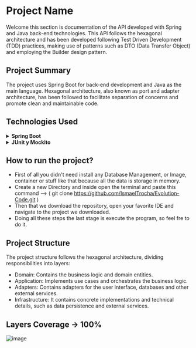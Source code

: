 # Project Name

Welcome this section is documentation of the API developed with Spring and Java back-end technologies. This API follows the hexagonal architecture and has been developed following Test Driven Development (TDD) practices, making use of patterns such as DTO (Data Transfer Object) and employing the Builder design pattern.

## Project Summary

The project uses Spring Boot for back-end development and Java as the main language. Hexagonal architecture, also known as port and adapter architecture, has been followed to facilitate separation of concerns and promote clean and maintainable code.

## Technologies Used

<details>
<summary><b>Spring Boot</b></summary>

Spring Boot is a framework for building Java-based enterprise applications. It simplifies the process of building production-ready applications and provides a convention-over-configuration approach.


<details>
<summary><b>Dependencies</b></summary>

- Spring Web
- Spring Data JPA
- Spring Starter Test
- H2 Database (To store all data in memory)
- Lombok

</details>

</details>

</details>
<details>
<summary><b>JUnit y Mockito</b></summary>
  Used to perform unit tests and follow TDD methodology.
</details>

## How to run the project?

- First of all you didn't need install any Database Management, or Image, container or stuff like that because all the data is storage in memory.
- Create a new Directory and inside open the terminal and paste this command --> ( git clone https://github.com/IsmaelTrocha/Evolution-Code.git )
- Then that we download the repository, open your favorite IDE and navigate to the project we downloaded.
- Doing all these steps the last stage is execute the program, so feel fre to do it.

## Project Structure

The project structure follows the hexagonal architecture, dividing responsibilities into layers:

- Domain: Contains the business logic and domain entities.
- Application: Implements use cases and orchestrates the business logic.
- Adapters: Contains adapters for the user interface, databases and other external services.
- Infrastructure: It contains concrete implementations and technical details, such as data persistence and external services.

## Layers Coverage -> 100%

![image](https://github.com/IsmaelTrocha/Evolution-Code/assets/114845174/40cf5bc1-fe9d-4504-b576-2acb9d08b7ba)

